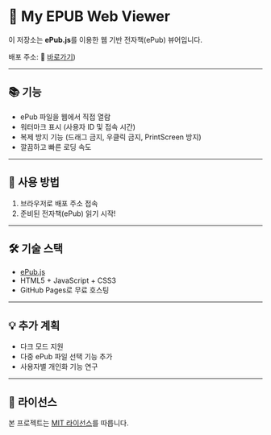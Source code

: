 # 📖 My EPUB Web Viewer

이 저장소는 **ePub.js**를 이용한 웹 기반 전자책(ePub) 뷰어입니다.

배포 주소:
🔗 [바로가기]([https://github.com/MOONSOOLEE1981/my-epub-viewer.git))

---

## 📚 기능
- ePub 파일을 웹에서 직접 열람
- 워터마크 표시 (사용자 ID 및 접속 시간)
- 복제 방지 기능 (드래그 금지, 우클릭 금지, PrintScreen 방지)
- 깔끔하고 빠른 로딩 속도

---

## 🚀 사용 방법
1. 브라우저로 배포 주소 접속
2. 준비된 전자책(ePub) 읽기 시작!

---

## 🛠️ 기술 스택
- [ePub.js](https://github.com/futurepress/epub.js)  
- HTML5 + JavaScript + CSS3
- GitHub Pages로 무료 호스팅

---

## 💡 추가 계획
- 다크 모드 지원
- 다중 ePub 파일 선택 기능 추가
- 사용자별 개인화 기능 연구

---

## 📝 라이선스
본 프로젝트는 [MIT 라이선스](LICENSE)를 따릅니다.

